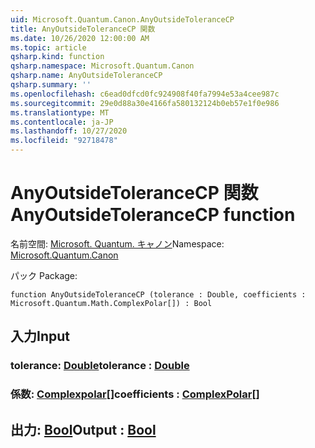 ```yaml
---
uid: Microsoft.Quantum.Canon.AnyOutsideToleranceCP
title: AnyOutsideToleranceCP 関数
ms.date: 10/26/2020 12:00:00 AM
ms.topic: article
qsharp.kind: function
qsharp.namespace: Microsoft.Quantum.Canon
qsharp.name: AnyOutsideToleranceCP
qsharp.summary: ''
ms.openlocfilehash: c6ead0dfcd0fc924908f40fa7994e53a4cee987c
ms.sourcegitcommit: 29e0d88a30e4166fa580132124b0eb57e1f0e986
ms.translationtype: MT
ms.contentlocale: ja-JP
ms.lasthandoff: 10/27/2020
ms.locfileid: "92718478"
---
```

# <a name="anyoutsidetolerancecp-function"></a><span data-ttu-id="6ed3a-102">AnyOutsideToleranceCP 関数</span><span class="sxs-lookup"><span data-stu-id="6ed3a-102">AnyOutsideToleranceCP function</span></span>

<span data-ttu-id="6ed3a-103">名前空間: [Microsoft. Quantum. キャノン](xref:Microsoft.Quantum.Canon)</span><span class="sxs-lookup"><span data-stu-id="6ed3a-103">Namespace: [Microsoft.Quantum.Canon](xref:Microsoft.Quantum.Canon)</span></span>

<span data-ttu-id="6ed3a-104">パック [](https://nuget.org/packages/)</span><span class="sxs-lookup"><span data-stu-id="6ed3a-104">Package: [](https://nuget.org/packages/)</span></span>




```qsharp
function AnyOutsideToleranceCP (tolerance : Double, coefficients : Microsoft.Quantum.Math.ComplexPolar[]) : Bool
```


## <a name="input"></a><span data-ttu-id="6ed3a-105">入力</span><span class="sxs-lookup"><span data-stu-id="6ed3a-105">Input</span></span>

### <a name="tolerance--double"></a><span data-ttu-id="6ed3a-106">tolerance: [Double](xref:microsoft.quantum.lang-ref.double)</span><span class="sxs-lookup"><span data-stu-id="6ed3a-106">tolerance : [Double](xref:microsoft.quantum.lang-ref.double)</span></span>




### <a name="coefficients--complexpolar"></a><span data-ttu-id="6ed3a-107">係数: [Complexpolar](xref:Microsoft.Quantum.Math.ComplexPolar)[]</span><span class="sxs-lookup"><span data-stu-id="6ed3a-107">coefficients : [ComplexPolar](xref:Microsoft.Quantum.Math.ComplexPolar)[]</span></span>





## <a name="output--bool"></a><span data-ttu-id="6ed3a-108">出力: [Bool](xref:microsoft.quantum.lang-ref.bool)</span><span class="sxs-lookup"><span data-stu-id="6ed3a-108">Output : [Bool](xref:microsoft.quantum.lang-ref.bool)</span></span>

